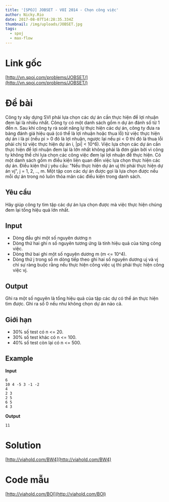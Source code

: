 ```yaml
---
title: '[SPOJ] JOBSET - VOI 2014 - Chọn công việc'
author: Nicky.Rio
date: 2017-08-07T14:28:35.334Z
thumbnail: /img/uploads/JOBSET.jpg
tags:
  - spoj
  - max-flow
---
```

# Link gốc
[http://vn.spoj.com/problems/JOBSET/](http://vn.spoj.com/problems/JOBSET/)
# Đề bài
Công ty xây dựng SVI phải lựa chọn các dự án cần thực hiện để lợi nhuận đem lại là nhiều nhất. Công ty có một danh sách gồm n dự án đánh số từ 1 đến n. Sau khi công ty rà soát năng lự thực hiện các dự án, công ty đưa ra bảng đánh giá hiệu quả (có thể là lợi nhuận hoặc thua lỗ) từ việc thực hiện dự án i là pi (nếu pi &gt; 0 đó là lợi nhuận, ngược lại nếu pi &lt; 0 thì đó là thua lỗi phải chị từ việc thực hiện dự án i, |pi| &lt; 10^6). Việc lựa chọn các dự án cần thực hiện để lợi nhuận đem lại là lớn nhất không phải là đơn giản bời vì công ty không thể chi lựa chọn các công việc đem lại lợi nhuận để thực hiện. Có một danh sách gồm m điều kiện liên quan đến việc lựa chọn thực hiện các dự án. Điều kiện thứ j yêu cầu: "Nếu thực hiện dự án uj thì phải thực hiện dự án vj", j = 1, 2, .., m. Một tập con các dự án được gọi là lựa chọn được nếu mỗi dự án trong nó luôn thỏa mãn các điều kiện trong danh sách.

## Yêu cầu

Hãy giúp công ty tìm tập các dự án lựa chọn được mà việc thực hiện chúng đem lại tổng hiệu quả lớn nhất.

## Input

* Dòng đầu ghi một số nguyên dương n
* Dòng thứ hai ghi n số nguyên tương ứng là tính hiệu quả của từng công việc.
* Dòng thứ bai ghi một số nguyên dương m (m &lt;= 10^4).
* Dòng thứ j trong số m dòng tiếp theo ghi hai số nguyên dương uj và vj chỉ sự ràng buộc rằng nếu thực hiện công việc uj thì phải thực hiện công việc vj.

## Output

Ghi ra một số nguyên là tổng hiệu quả của tập các dự có thể án thực hiện tìm được. Ghi ra số 0 nếu như không chọn dự án nảo cả.

## Giới hạn

* 30% số test có n &lt;= 20.
* 30% số test khác có n &lt;= 100.
* 40% số test còn lại có n &lt;= 500.

## Example
**Input**
```
6
10 4 -5 3 -1 -2
4
2 3
2 5
6 5
4 3
```
**Output**
```
11
```
# Solution
[http://viahold.com/BW4](http://viahold.com/BW4)
# Code mẫu
[http://viahold.com/BOl](http://viahold.com/BOl)
